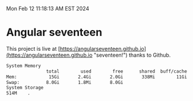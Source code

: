 Mon Feb 12 11:18:13 AM EST 2024

# Angular seventeen


This project is live at [https://angularseventeen.github.io](https://angularseventeen.github.io "seventeen!") thanks to Github.

```bash
System Memory
               total        used        free      shared  buff/cache   available
Mem:            15Gi       2.4Gi       2.0Gi       338Mi        11Gi        12Gi
Swap:          8.0Gi       1.8Mi       8.0Gi
System Storage
514M	.
```
```bash
